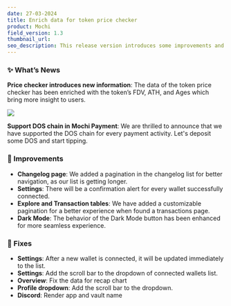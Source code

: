 ```yaml
---
date: 27-03-2024
title: Enrich data for token price checker
product: Mochi
field_version: 1.3
thumbnail_url: 
seo_description: This release version introduces some improvements and bug fixes
---
```


### ✨ What’s News
**Price checker introduces new information**: The data of the token price checker has been enriched with the token’s FDV, ATH, and Ages which bring more insight to users. 

![](https://i.imgur.com/PPsoPfh.png)

**Support DOS chain in Mochi Payment**: We are thrilled to announce that we have supported the DOS chain for every payment activity. Let's deposit some DOS and start tipping. 

[//]: break

### 💎 Improvements

- **Changelog page**: We added a pagination in the changelog list for better navigation, as our list is getting longer.
- **Settings**: There will be a confirmation alert for every wallet successfully connected. 
- **Explore and Transaction tables**: We have added a customizable pagination for a better experience when found a transactions page. 
- **Dark Mode**: The behavior of the Dark Mode button has been enhanced for more seamless experience. 

### 🐛 Fixes

- **Settings**: After a new wallet is connected, it will be updated immediately to the list. 
- **Settings**: Add the scroll bar to the dropdown of connected wallets list.
- **Overview**: Fix the data for recap chart
- **Profile dropdown**: Add the scroll bar to the dropdown.
- **Discord**: Render app and vault name

